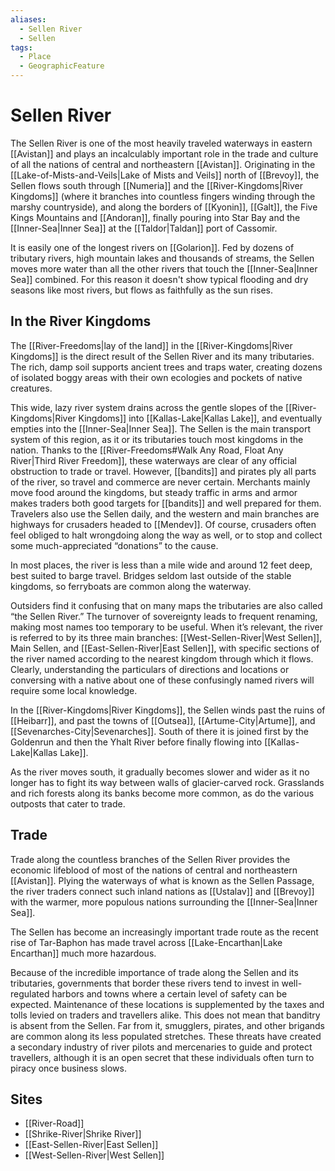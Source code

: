 ```yaml
---
aliases:
  - Sellen River
  - Sellen
tags:
  - Place
  - GeographicFeature
---
```

# Sellen River
The Sellen River is one of the most heavily traveled waterways in eastern [[Avistan]] and plays an incalculably important role in the trade and culture of all the nations of central and northeastern [[Avistan]]. Originating in the [[Lake-of-Mists-and-Veils|Lake of Mists and Veils]] north of [[Brevoy]], the Sellen flows south through [[Numeria]] and the [[River-Kingdoms|River Kingdoms]] (where it branches into countless fingers winding through the marshy countryside), and along the borders of [[Kyonin]], [[Galt]], the Five Kings Mountains and [[Andoran]], finally pouring into Star Bay and the [[Inner-Sea|Inner Sea]] at the [[Taldor|Taldan]] port of Cassomir.

It is easily one of the longest rivers on [[Golarion]]. Fed by dozens of tributary rivers, high mountain lakes and thousands of streams, the Sellen moves more water than all the other rivers that touch the [[Inner-Sea|Inner Sea]] combined. For this reason it doesn't show typical flooding and dry seasons like most rivers, but flows as faithfully as the sun rises.
## In the River Kingdoms
The [[River-Freedoms|lay of the land]] in the [[River-Kingdoms|River Kingdoms]] is the direct result of the Sellen River and its many tributaries. The rich, damp soil supports ancient trees and traps water, creating dozens of isolated boggy areas with their own ecologies and pockets of native creatures.

This wide, lazy river system drains across the gentle slopes of the [[River-Kingdoms|River Kingdoms]] into [[Kallas-Lake|Kallas Lake]], and eventually empties into the [[Inner-Sea|Inner Sea]]. The Sellen is the main transport system of this region, as it or its tributaries touch most kingdoms in the nation. Thanks to the [[River-Freedoms#Walk Any Road, Float Any River|Third River Freedom]], these waterways are clear of any official obstruction to trade or travel. However, [[bandits]] and pirates ply all parts of the river, so travel and commerce are never certain. Merchants mainly move food around the kingdoms, but steady traffic in arms and armor makes traders both good targets for [[bandits]] and well prepared for them. Travelers also use the Sellen daily, and the western and main branches are highways for crusaders headed to [[Mendev]]. Of course, crusaders often feel obliged to halt wrongdoing along the way as well, or to stop and collect some much-appreciated “donations” to the cause.

In most places, the river is less than a mile wide and around 12 feet deep, best suited to barge travel. Bridges seldom last outside of the stable kingdoms, so ferryboats are common along the waterway.

Outsiders find it confusing that on many maps the tributaries are also called “the Sellen River.” The turnover of sovereignty leads to frequent renaming, making most names too temporary to be useful. When it’s relevant, the river is referred to by its three main branches: [[West-Sellen-River|West Sellen]], Main Sellen, and [[East-Sellen-River|East Sellen]], with specific sections of the river named according to the nearest kingdom through which it flows. Clearly, understanding the particulars of directions and locations or conversing with a native about one of these confusingly named rivers will require some local knowledge. 

In the [[River-Kingdoms|River Kingdoms]], the Sellen winds past the ruins of [[Heibarr]], and past the towns of [[Outsea]], [[Artume-City|Artume]], and [[Sevenarches-City|Sevenarches]]. South of there it is joined first by the Goldenrun and then the Yhalt River before finally flowing into [[Kallas-Lake|Kallas Lake]].

As the river moves south, it gradually becomes slower and wider as it no longer has to fight its way between walls of glacier-carved rock. Grasslands and rich forests along its banks become more common, as do the various outposts that cater to trade.

## Trade
Trade along the countless branches of the Sellen River provides the economic lifeblood of most of the nations of central and northeastern [[Avistan]]. Plying the waterways of what is known as the Sellen Passage, the river traders connect such inland nations as [[Ustalav]] and [[Brevoy]] with the warmer, more populous nations surrounding the [[Inner-Sea|Inner Sea]].

The Sellen has become an increasingly important trade route as the recent rise of Tar-Baphon has made travel across [[Lake-Encarthan|Lake Encarthan]] much more hazardous.

Because of the incredible importance of trade along the Sellen and its tributaries, governments that border these rivers tend to invest in well-regulated harbors and towns where a certain level of safety can be expected. Maintenance of these locations is supplemented by the taxes and tolls levied on traders and travellers alike. This does not mean that banditry is absent from the Sellen. Far from it, smugglers, pirates, and other brigands are common along its less populated stretches. These threats have created a secondary industry of river pilots and mercenaries to guide and protect travellers, although it is an open secret that these individuals often turn to piracy once business slows.

## Sites
- [[River-Road]]
- [[Shrike-River|Shrike River]]
- [[East-Sellen-River|East Sellen]]
- [[West-Sellen-River|West Sellen]]